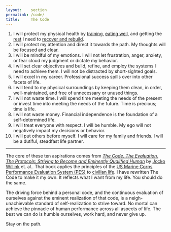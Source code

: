 ```yaml
---
layout:    section
permalink: /code/
title:     The Code
---
```


1. I will protect my physical health by [training][1], [eating well][2], and getting the [rest][3] I need to [recover and rebuild][4].
2. I will protect my attention and direct it towards the path. My thoughts will be focused and clear.
3. I will be mindful of my emotions. I will not let frustration, anger, anxiety, or fear cloud my judgment or dictate my behavior.
4. I will set clear objectives and build, refine, and employ the systems I need to achieve them. I will not be distracted by short-sighted goals.
5. I will excel in my career. Professional success spills over into other facets of life.
6. I will tend to my physical surroundings by keeping them clean, in order, well-maintained, and free of unnecessary or unused things.
7. I will not waste time. I will spend time meeting the needs of the present or invest time into meeting the needs of the future. Time is precious; time is life.
8. I will not waste money. Financial independence is the foundation of a self-determined life.
9. I will treat everyone with respect. I will be humble. My ego will not negatively impact my decisions or behavior.
10. I will put others before myself. I will care for my family and friends. I will be a dutiful, steadfast life partner.

* * *

The core of these ten aspirations comes from [_The Code. The Evaluation. The Protocols: Striving to Become and Eminently Qualified Human_][5] by [Jocko Willink][6] et. al..
That book applies the principles of the [US Marine Corps Performance Evaluation System (PES)][7] to [civilian life][8].
I have rewritten The Code to make it my own.
It reflects what I want from my life.
You should do the same.

The driving force behind a personal code, and the continuous evaluation of ourselves against the eminent realization of that code, is a neigh-unachievable standard of self-realization to strive toward.
No mortal can achieve the pinnacle of human performance across all aspects of life.
The best we can do is humble ourselves, work hard, and never give up.

Stay on the path.

[1]: /codex/training/
[2]: /codex/nutrition/
[3]: /codex/sleep/
[4]: /codex/recovery/
[5]: https://www.jockopublishing.com/the-code-the-evalution-the-protocol
[6]: https://jocko.com/
[7]: https://www.marines.mil/News/Publications/MCPEL/Tag/90159/performance-evaluation-system/
[8]: https://jockopodcast.com/2020/04/21/226-the-code-the-evaluation-the-protocols-the-path-with-dave-berke/
